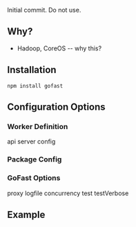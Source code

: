 Initial commit. Do not use.

## Why?
- Hadoop, CoreOS -- why this?

## Installation

`npm install gofast`

## Configuration Options
### Worker Definition
api
server
config
### Package Config
### GoFast Options
proxy
logfile
concurrency
test
testVerbose

## Example
``` js

```
